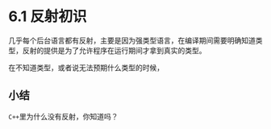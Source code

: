 # 6.1 反射初识

几乎每个后台语言都有反射，主要是因为强类型语言，在编译期间需要明确知道类型，反射的提供是为了允许程序在运行期间才拿到真实的类型。

在不知道类型，或者说无法预期什么类型的时候，



## 小结

`C++`里为什么没有反射，你知道吗？